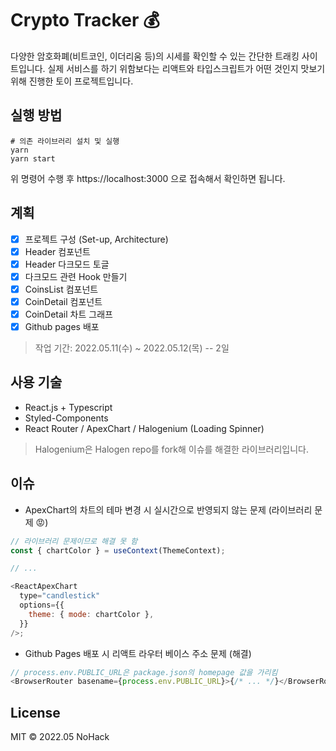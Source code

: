 # Crypto Tracker 💰

다양한 암호화폐(비트코인, 이더리움 등)의 시세를 확인할 수 있는 간단한 트래킹 사이트입니다. 실제 서비스를 하기 위함보다는 리액트와 타입스크립트가 어떤 것인지 맛보기 위해 진행한 토이 프로젝트입니다.

## 실행 방법

```
# 의존 라이브러리 설치 및 실행
yarn
yarn start
```

위 명령어 수행 후 https://localhost:3000 으로 접속해서 확인하면 됩니다.

## 계획

- [x] 프로젝트 구성 (Set-up, Architecture)
- [x] Header 컴포넌트
- [x] Header 다크모드 토글
- [x] 다크모드 관련 Hook 만들기
- [x] CoinsList 컴포넌트
- [x] CoinDetail 컴포넌트
- [x] CoinDetail 차트 그래프
- [x] Github pages 배포

> 작업 기간: 2022.05.11(수) ~ 2022.05.12(목) -- 2일

## 사용 기술

- React.js + Typescript
- Styled-Components
- React Router / ApexChart / Halogenium (Loading Spinner)

> Halogenium은 Halogen repo를 fork해 이슈를 해결한 라이브러리입니다.

## 이슈

- ApexChart의 차트의 테마 변경 시 실시간으로 반영되지 않는 문제 (라이브러리 문제
  😡)

```javascript
// 라이브러리 문제이므로 해결 못 함
const { chartColor } = useContext(ThemeContext);

// ...

<ReactApexChart
  type="candlestick"
  options={{
    theme: { mode: chartColor },
  }}
/>;
```

- Github Pages 배포 시 리액트 라우터 베이스 주소 문제 (해결)

```javascript
// process.env.PUBLIC_URL은 package.json의 homepage 값을 가리킴
<BrowserRouter basename={process.env.PUBLIC_URL}>{/* ... */}</BrowserRouter>
```

## License

MIT &copy; 2022.05 NoHack
